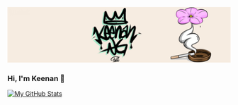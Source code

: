 ![Banner](https://github.com/dotkeenan/dotkeenan/blob/main/images/linkedinbanner.png)

### Hi, I'm Keenan 👋
[![My GitHub Stats](https://github-readme-stats.vercel.app/api?username=dotkeenan&hide=contribs,stars,issues&count_private=true&theme=buefy&bg_color=F6ECE1&show_icons=true&custom_title=My%20Stats!&title+color=FFB9FF&icon_color=A5E9CA)](https://github.com/anuraghazra/github-readme-stats)

<!--
**dotkeenan/dotkeenan** is a ✨ _special_ ✨ repository because its `README.md` (this file) appears on your GitHub profile.

Here are some ideas to get you started:

- 🔭 I’m currently working on ...
- 🌱 I’m currently learning ...
- 👯 I’m looking to collaborate on ...
- 🤔 I’m looking for help with ...
- 💬 Ask me about ...
- 📫 How to reach me: ...
- 😄 Pronouns: ...
- ⚡ Fun fact: ...
-->
